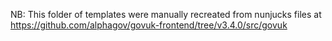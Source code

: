 NB: This folder of templates were manually recreated from nunjucks files at https://github.com/alphagov/govuk-frontend/tree/v3.4.0/src/govuk
